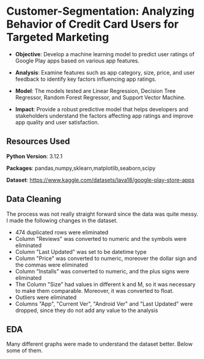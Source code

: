 # Customer-Segmentation: Analyzing Behavior of Credit Card Users for Targeted Marketing

- **Objective**: Develop a machine learning model to predict user ratings of Google Play apps based on various app features.

- **Analysis**: Examine features such as app category, size, price, and user feedback to identify key factors influencing app ratings.

- **Model**: The models tested are Linear Regression, Decision Tree Regressor, Random Forest Regressor, and Support Vector Machine.

- **Impact**: Provide a robust predictive model that helps developers and stakeholders understand the factors affecting app ratings and improve app quality and user satisfaction.

## Resources Used

**Python Version**: 3.12.1

**Packages**: pandas,numpy,sklearn,matplotlib,seaborn,scipy

**Dataset**: https://www.kaggle.com/datasets/lava18/google-play-store-apps

## Data Cleaning

The process was not really straight forward since the data was quite messy. I made the following changes in the dataset.

- 474 duplicated rows were eliminated
- Column "Reviews" was converted to numeric and the symbols were eliminated
- Column "Last Updated" was set to be datetime type
- Column "Price" was converted to numeric, moreover the dollar sign and the commas were eliminated
- Column "Installs" was converted to numeric, and the plus signs were eliminated
- The Column "Size" had values in different k and M, so it was necessary to make them comparable. Moreover, it was converted to float.
- Outliers were eliminated
- Columns "App", "Current Ver", "Android Ver" and "Last Updated" were dropped, since they do not add any value to the analysis

## EDA

Many different graphs were made to understand the dataset better. Below some of them. 


